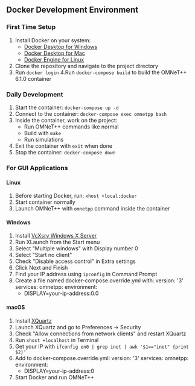 ## Docker Development Environment

### First Time Setup
1. Install Docker on your system:
   - [Docker Desktop for Windows](https://www.docker.com/products/docker-desktop)
   - [Docker Desktop for Mac](https://www.docker.com/products/docker-desktop)
   - [Docker Engine for Linux](https://docs.docker.com/engine/install/)
2. Clone the repository and navigate to the project directory
3. Run `docker login` 
4.Run `docker-compose build` to build the OMNeT++ 6.1.0 container

### Daily Development
1. Start the container: `docker-compose up -d`
2. Connect to the container: `docker-compose exec omnetpp bash`
3. Inside the container, work on the project:
   - Run OMNeT++ commands like normal
   - Build with `make`
   - Run simulations
4. Exit the container with `exit` when done
5. Stop the container: `docker-compose down`

### For GUI Applications

#### Linux
1. Before starting Docker, run: `xhost +local:docker`
2. Start container normally
3. Launch OMNeT++ with `omnetpp` command inside the container

#### Windows
1. Install [VcXsrv Windows X Server](https://sourceforge.net/projects/vcxsrv/)
2. Run XLaunch from the Start menu
3. Select "Multiple windows" with Display number 0
4. Select "Start no client"
5. Check "Disable access control" in Extra settings
6. Click Next and Finish
7. Find your IP address using `ipconfig` in Command Prompt
8. Create a file named docker-compose.override.yml with:
    version: '3'
    services:
  omnetpp:
    environment:
      - DISPLAY=your-ip-address:0.0

#### macOS
1. Install [XQuartz](https://www.xquartz.org/)
2. Launch XQuartz and go to Preferences → Security
3. Check "Allow connections from network clients" and restart XQuartz
4. Run `xhost +localhost` in Terminal
5. Get your IP with `ifconfig en0 | grep inet | awk '$1=="inet" {print $2}'`
6. Add to docker-compose.override.yml:
version: '3'
services:
  omnetpp:
    environment:
      - DISPLAY=your-ip-address:0
7. Start Docker and run OMNeT++